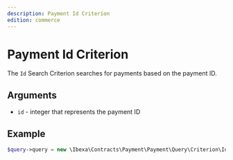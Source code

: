 ```yaml
---
description: Payment Id Criterion
edition: commerce
---
```


# Payment Id Criterion

The `Id` Search Criterion searches for payments based on the payment ID.

## Arguments

- `id` - integer that represents the payment ID

## Example

``` php
$query->query = new \Ibexa\Contracts\Payment\Payment\Query\Criterion\Id(2);
```
